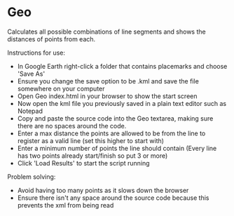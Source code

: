 # Geo

Calculates all possible combinations of line segments and shows the distances of points from each.

Instructions for use:

 * In Google Earth right-click a folder that contains placemarks and choose 'Save As'
 * Ensure you change the save option to be .kml and save the file somewhere on your computer
 * Open Geo index.html in your browser to show the start screen
 * Now open the kml file you previously saved in a plain text editor such as Notepad
 * Copy and paste the source code into the Geo textarea, making sure there are no spaces around the code.
 * Enter a max distance the points are allowed to be from the line to register as a valid line (set this higher to start with)
 * Enter a minimum number of points the line should contain (Every line has two points already start/finish so put 3 or more)
 * Click 'Load Results' to start the script running
 
Problem solving:

 * Avoid having too many points as it slows down the browser
 * Ensure there isn't any space around the source code because this prevents the xml from being read